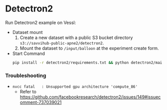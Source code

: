 # Detectron2

Run Detectron2 example on Vessl:
* Dataset mount
  1. Create a new dataset with a public S3 bucket directory `s3://savvihub-public-apne2/detectron2`.
  2. Mount the dataset to `/input/balloon` at the experiment create form.
* Start Command
  ```bash
  pip install -r detectron2/requirements.txt && python detectron2/main.py
  ```
### Troubleshooting
* `nvcc fatal   : Unsupported gpu architecture 'compute_86'`
  * Refer to https://github.com/facebookresearch/detectron2/issues/149#issuecomment-737039021

